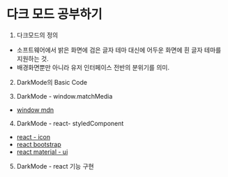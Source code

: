# 다크 모드 공부하기
1. 다크모드의 정의
- 소프트웨어에서 밝은 화면에 검은 글자 테마 대신에 어두운 화면에 흰 글자 테마를 지원하는 것. 
- 배경화면뿐만 아니라 유저 인터페이스 전반의 분위기를 의미.

2. DarkMode의 Basic Code


3. DarkMode - window.matchMedia
- <a href="https://developer.mozilla.org/ko/docs/Web/API/Window"> window mdn </a>

4. DarkMode - react- styledComponent
- <a href="https://react-icons.github.io/react-icons/">react - icon</a>
- <a href="https://react-bootstrap.github.io/">react bootstrap</a>
- <a href=https://material-ui.com/>react material - ui</a>

5. DarkMode - react 기능 구현
